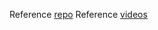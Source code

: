 Reference [repo](https://github.com/jakobwesthoff/nvim-from-scratch/tree/series/01)
Reference [videos](https://www.youtube.com/watch?v=g1gyYttzxcI&list=PLy68GuC77sURrnMNi2XR1h58m674KOvLGi)
